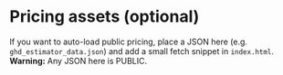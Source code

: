 # Pricing assets (optional)

If you want to auto-load public pricing, place a JSON here (e.g. `ghd_estimator_data.json`)
and add a small fetch snippet in `index.html`. **Warning:** Any JSON here is PUBLIC.
